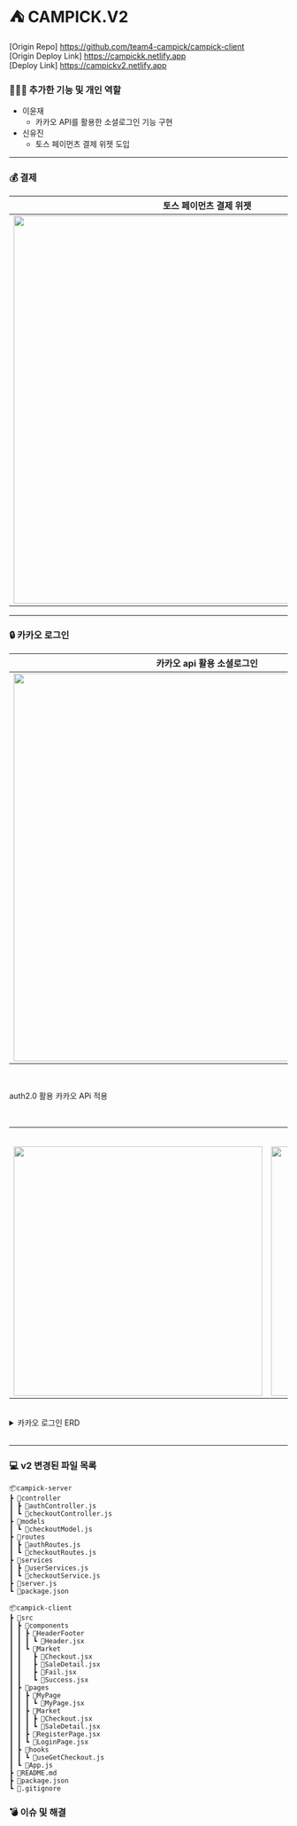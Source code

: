 # ⛺️ CAMPICK.V2

[Origin Repo] <https://github.com/team4-campick/campick-client>  
[Origin Deploy Link] <https://campickk.netlify.app>  
[Deploy Link] <https://campickv2.netlify.app>

### 👩🏻‍💻 추가한 기능 및 개인 역할

- 이윤재
  - 카카오 API를 활용한 소셜로그인 기능 구현
- 신유진
  - 토스 페이먼츠 결제 위젯 도입

---

### 💰 결제

| 토스 페이먼츠 결제 위젯                                                                                 |
| ------------------------------------------------------------------------------------------------------- |
| <img src='https://github.com/user-attachments/assets/bb67452f-b42f-433b-9860-918c31344286' width=700px> |

---

### 🔒 카카오 로그인

| 카카오 api 활용 소셜로그인                                                                              |
| ------------------------------------------------------------------------------------------------------- |
| <img src='https://github.com/user-attachments/assets/cacba2d5-fb0c-4f8a-9dae-dabcfd6a98f7' width=700px> |

<br/>

auth2.0 활용 카카오 APi 적용

<br/>

<table>
  <tr>
    <th colspan="3">반응형</th>
  </tr>
  <tr>
    <td><img src='https://github.com/user-attachments/assets/4623b7b6-dae6-4991-8478-4fb0972679e2' height=450px></td>
    <td><img src='https://github.com/user-attachments/assets/bcb09c5a-003b-4b5b-b244-e5f1d2227a92' height=450px></td>
    <td><img src='https://github.com/user-attachments/assets/ff071052-970a-41b2-a0ca-c97e6eb3ca24' height=450px></td>
  </tr>
</table>

<br/>

<details>
  <summary>카카오 로그인 ERD</summary>
  <img src='https://github.com/user-attachments/assets/a55f03ac-2630-4ad7-8f7a-7c8fb997e322'>  
</details>

<br/>

---

### 💻 v2 변경된 파일 목록

```
📦campick-server
┣ 📂controller
┃ ┣ 📜authController.js
┃ ┗ 📜checkoutController.js
┣ 📂models
┃ ┗ 📜checkoutModel.js
┣ 📂routes
┃ ┣ 📜authRoutes.js
┃ ┗ 📜checkoutRoutes.js
┣ 📂services
┃ ┣ 📜userServices.js
┃ ┗ 📜checkoutService.js
┣ 📜server.js
┗ 📜package.json
```

```
📦campick-client
┣ 📂src
┃ ┣ 📂components
┃ ┃ ┣ 📂HeaderFooter
┃ ┃ ┃ ┗ 📜Header.jsx
┃ ┃ ┗ 📂Market
┃ ┃   ┣ 📜Checkout.jsx
┃ ┃   ┣ 📜SaleDetail.jsx
┃ ┃   ┣ 📜Fail.jsx
┃ ┃   ┗ 📜Success.jsx
┃ ┣ 📂pages
┃ ┃ ┣ 📂MyPage
┃ ┃ ┃ ┗ 📜MyPage.jsx
┃ ┃ ┣ 📂Market
┃ ┃ ┃ ┣ 📜Checkout.jsx
┃ ┃ ┃ ┗ 📜SaleDetail.jsx
┃ ┃ ┣ 📜RegisterPage.jsx
┃ ┃ ┗ 📜LoginPage.jsx
┃ ┣ 📂hooks
┃ ┃ ┗ 📜useGetCheckout.js
┃ ┗ 📜App.js
┣ 📜README.md
┣ 📜package.json
┗ 📜.gitignore
```

### 💣 이슈 및 해결
